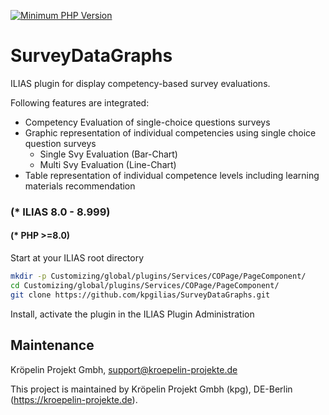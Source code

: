 [![Minimum PHP Version](https://img.shields.io/badge/php->=8.0-8892BF.svg)](https://php.net/)
# SurveyDataGraphs
ILIAS plugin for display competency-based survey evaluations.

Following features are integrated:
* Competency Evaluation of single-choice questions surveys
* Graphic representation of individual competencies using single choice question surveys
  * Single Svy Evaluation (Bar-Chart)
  * Multi Svy Evaluation (Line-Chart)
* Table representation of individual competence levels including learning materials recommendation

### (* ILIAS 8.0 - 8.999)

#### (* PHP >=8.0)

Start at your ILIAS root directory

```bash
mkdir -p Customizing/global/plugins/Services/COPage/PageComponent/
cd Customizing/global/plugins/Services/COPage/PageComponent/
git clone https://github.com/kpgilias/SurveyDataGraphs.git
```
Install, activate the plugin in the ILIAS Plugin Administration

## Maintenance
Kröpelin Projekt Gmbh, support@kroepelin-projekte.de

This project is maintained by Kröpelin Projekt Gmbh (kpg), DE-Berlin (https://kroepelin-projekte.de). 
